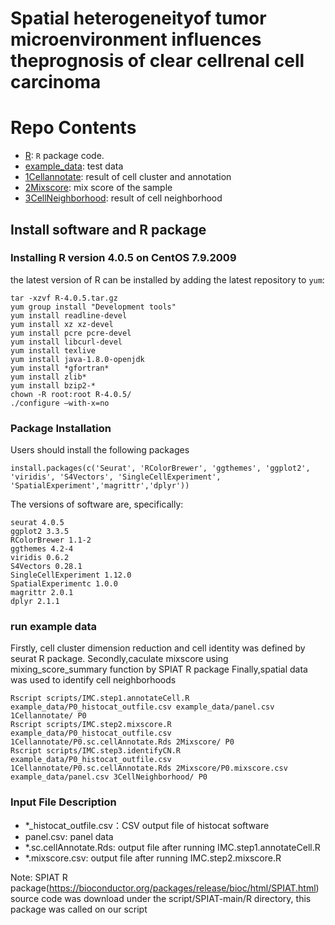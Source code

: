 # Spatial heterogeneityof tumor microenvironment influences theprognosis of clear cellrenal cell carcinoma

# Repo Contents
- [R](./R): `R` package code.
- [example_data](./example_data): test data
- [1Cellannotate](./1Cellannotate): result of cell cluster and annotation 
- [2Mixscore](./2Mixscore): mix score of the sample
- [3CellNeighborhood](./3CellNeighborhood): result of cell neighborhood 
## Install software and R package

### Installing R version 4.0.5 on CentOS 7.9.2009

the latest version of R can be installed by adding the latest repository to `yum`:

```
tar -xzvf R-4.0.5.tar.gz
yum group install "Development tools"
yum install readline-devel
yum install xz xz-devel 
yum install pcre pcre-devel
yum install libcurl-devel
yum install texlive
yum install java-1.8.0-openjdk
yum install *gfortran*
yum install zlib*
yum install bzip2-*
chown -R root:root R-4.0.5/
./configure –with-x=no
```

### Package Installation
Users should install the following packages 

```
install.packages(c('Seurat', 'RColorBrewer', 'ggthemes', 'ggplot2', 'viridis', 'S4Vectors', 'SingleCellExperiment', 'SpatialExperiment','magrittr','dplyr'))
```
The versions of software are, specifically:
```
seurat 4.0.5
ggplot2 3.3.5
RColorBrewer 1.1-2
ggthemes 4.2-4
viridis 0.6.2
S4Vectors 0.28.1
SingleCellExperiment 1.12.0
SpatialExperimentc 1.0.0
magrittr 2.0.1
dplyr 2.1.1
```


### run example data

Firstly, cell cluster dimension reduction and cell identity was defined by seurat R package.
Secondly,caculate mixscore using mixing_score_summary function by SPIAT R package
Finally,spatial data was used to identify cell neighborhoods

```
Rscript scripts/IMC.step1.annotateCell.R example_data/P0_histocat_outfile.csv example_data/panel.csv 1Cellannotate/ P0
Rscript scripts/IMC.step2.mixscore.R example_data/P0_histocat_outfile.csv 1Cellannotate/P0.sc.cellAnnotate.Rds 2Mixscore/ P0
Rscript scripts/IMC.step3.identifyCN.R example_data/P0_histocat_outfile.csv 1Cellannotate/P0.sc.cellAnnotate.Rds 2Mixscore/P0.mixscore.csv example_data/panel.csv 3CellNeighborhood/ P0
```
### Input File Description
- *_histocat_outfile.csv：CSV output file of histocat software
- panel.csv: panel data 
- *.sc.cellAnnotate.Rds: output file after running IMC.step1.annotateCell.R
- *.mixscore.csv: output file after running IMC.step2.mixscore.R

Note: SPIAT R package(https://bioconductor.org/packages/release/bioc/html/SPIAT.html) source code was download under the script/SPIAT-main/R 
directory, this package was called on our script
